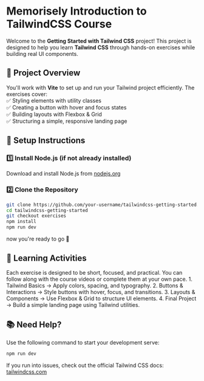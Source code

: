 # Memorisely Introduction to TailwindCSS Course

Welcome to the **Getting Started with Tailwind CSS** project! This project is designed to help you learn **Tailwind CSS** through hands-on exercises while building real UI components.

## 📂 Project Overview

You'll work with **Vite** to set up and run your Tailwind project efficiently. The exercises cover:  
✅ Styling elements with utility classes  
✅ Creating a button with hover and focus states  
✅ Building layouts with Flexbox & Grid  
✅ Structuring a simple, responsive landing page

## 🔧 Setup Instructions

### 1️⃣ **Install Node.js** (if not already installed)

Download and install Node.js from [nodejs.org](https://nodejs.org/)

### 2️⃣ **Clone the Repository**

```sh
git clone https://github.com/your-username/tailwindcss-getting-started.git
cd tailwindcss-getting-started
git checkout exercises
npm install
npm run dev
```

now you're ready to go 🚀

## 🎯 Learning Activities

Each exercise is designed to be short, focused, and practical. You can follow along with the course videos or complete them at your own pace. 1. Tailwind Basics → Apply colors, spacing, and typography. 2. Buttons & Interactions → Style buttons with hover, focus, and transitions. 3. Layouts & Components → Use Flexbox & Grid to structure UI elements. 4. Final Project → Build a simple landing page using Tailwind utilities.

## 📚 Need Help?

Use the following command to start your development serve:

```sh
npm run dev
```

If you run into issues, check out the official Tailwind CSS docs: [tailwindcss.com](https://tailwindcss.com)

